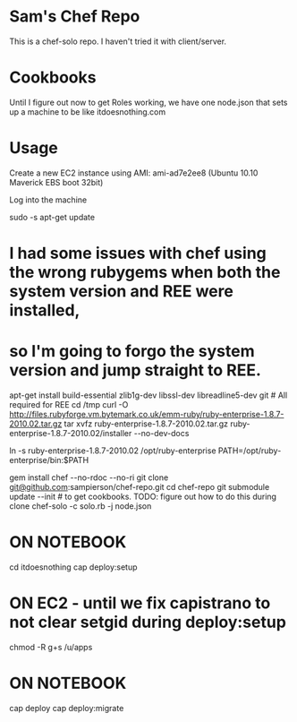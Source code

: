 Sam's Chef Repo
===============

This is a chef-solo repo.  I haven't tried it with client/server.

Cookbooks
=========

Until I figure out now to get Roles working, we have one node.json that sets up a machine to be like itdoesnothing.com

Usage
=====
Create a new EC2 instance using AMI: ami-ad7e2ee8 (Ubuntu 10.10 Maverick EBS boot 32bit)

Log into the machine

sudo -s
apt-get update

# I had some issues with chef using the wrong rubygems when both the system version and REE were installed,
# so I'm going to forgo the system version and jump straight to REE.

apt-get install build-essential zlib1g-dev libssl-dev libreadline5-dev git # All required for REE
cd /tmp
curl -O http://files.rubyforge.vm.bytemark.co.uk/emm-ruby/ruby-enterprise-1.8.7-2010.02.tar.gz
tar xvfz ruby-enterprise-1.8.7-2010.02.tar.gz
ruby-enterprise-1.8.7-2010.02/installer --no-dev-docs

ln -s ruby-enterprise-1.8.7-2010.02 /opt/ruby-enterprise
PATH=/opt/ruby-enterprise/bin:$PATH

gem install chef --no-rdoc --no-ri
git clone git@github.com:sampierson/chef-repo.git
cd chef-repo
git submodule update --init # to get cookbooks. TODO: figure out how to do this during clone
chef-solo -c solo.rb -j node.json 

# ON NOTEBOOK
cd itdoesnothing
cap deploy:setup

# ON EC2 - until we fix capistrano to not clear setgid during deploy:setup
chmod -R g+s /u/apps

# ON NOTEBOOK
cap deploy
cap deploy:migrate

